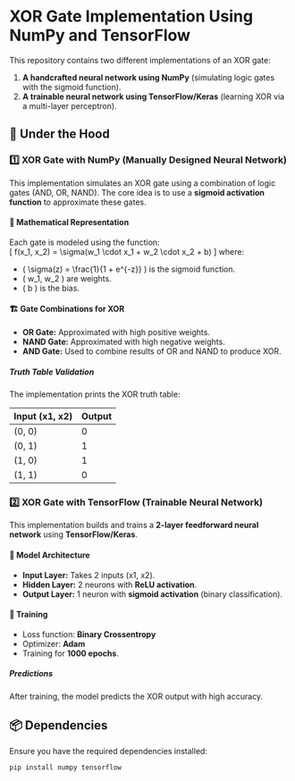 # XOR Gate Implementation Using NumPy and TensorFlow

This repository contains two different implementations of an XOR gate:  
1. **A handcrafted neural network using NumPy** (simulating logic gates with the sigmoid function).  
2. **A trainable neural network using TensorFlow/Keras** (learning XOR via a multi-layer perceptron).  

## 🚀 Under the Hood  

### 1️⃣ XOR Gate with NumPy (Manually Designed Neural Network)

This implementation simulates an XOR gate using a combination of logic gates (AND, OR, NAND). The core idea is to use a **sigmoid activation function** to approximate these gates.  

#### 🔢 **Mathematical Representation**  

Each gate is modeled using the function:  
\[
f(x_1, x_2) = \sigma(w_1 \cdot x_1 + w_2 \cdot x_2 + b)
\]
where:
- \( \sigma(z) = \frac{1}{1 + e^{-z}} \) is the sigmoid function.
- \( w_1, w_2 \) are weights.
- \( b \) is the bias.

#### 🏗 **Gate Combinations for XOR**
- **OR Gate:** Approximated with high positive weights.
- **NAND Gate:** Approximated with high negative weights.
- **AND Gate:** Used to combine results of OR and NAND to produce XOR.

##### **Truth Table Validation**
The implementation prints the XOR truth table:

| Input (x1, x2) | Output |
|---------------|--------|
| (0, 0)       | 0      |
| (0, 1)       | 1      |
| (1, 0)       | 1      |
| (1, 1)       | 0      |

### 2️⃣ XOR Gate with TensorFlow (Trainable Neural Network)

This implementation builds and trains a **2-layer feedforward neural network** using **TensorFlow/Keras**.

#### 📌 **Model Architecture**
- **Input Layer:** Takes 2 inputs (x1, x2).
- **Hidden Layer:** 2 neurons with **ReLU activation**.
- **Output Layer:** 1 neuron with **sigmoid activation** (binary classification).

#### 🎯 **Training**
- Loss function: **Binary Crossentropy**
- Optimizer: **Adam**
- Training for **1000 epochs**.

##### **Predictions**
After training, the model predicts the XOR output with high accuracy.

## 📦 Dependencies
Ensure you have the required dependencies installed:
```bash
pip install numpy tensorflow

